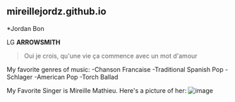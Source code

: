 ## mireillejordz.github.io
*Jordan Bon

LG **ARROWSMITH**
>Oui je crois, qu'une vie ça commence avec un mot d'amour

My favorite genres of music:
-Chanson Francaise
-Traditional Spanish Pop
-Schlager 
-American Pop
-Torch Ballad

My Favorite Singer is Mireille Mathieu.
Here's a picture of her:
![image](https://user-images.githubusercontent.com/122245125/211964766-4f199e1e-d14c-4c16-b6e9-967b7ea6d57a.png)

